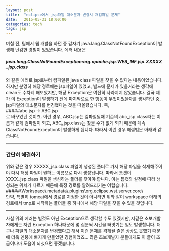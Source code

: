```yaml
---
layout: post
title:  "eclipse에서 jsp파일 대소문자 변경시 재컴파일 문제"
date:   2015-05-31 18:00:00
categories: tech
tags: jsp
---
```


며칠 전, 팀에서 웹 개발을 하던 중 갑자기 java.lang.ClassNotFoundException이 발생해 난감한 경험이 있었습니다. 에러 내용은  
##### java.lang.ClassNotFoundException:org.apache.jsp.WEB_INF.jsp.XXXXX\_jsp.class  
와 같은 에러로 jsp로부터 컴파일된 java class 파일을 찾을 수 없다는 내용이었습니다.
하지만 분명히 해당 경로에는 jsp파일이 있었고, 빌드에 문제가 있을거라는 생각에 clean도 수차례 해보았지만, 해당 Exception은 여전히 사라지지 않았습니다. 결국 제가 이 Exception이 발생하기 전에 마지막으로 한 행동이 무엇이었을까를 생각하던 중, jsp파일의 대소문자를 변경했다는 것을 떠올렸습니다. 즉,  
#####abc.jsp → ABC.jsp  
로 바꾸었던 것이죠. 이런 경우, ABC.jsp는 컴파일될때 기존의 abc\_jsp.class라는 이름과 같게 컴파일이 되고, ABC\_jsp.class는 찾을 수가 없게 되기 때문에 계속 ClassNotFoundException이 발생하게 됩니다. 따라서 이런 경우 해결법은 아래와 같습니다. 

---

### 간단히 해결하기

위와 같은 경우 XXXXX\_jsp.class 파일이 생성된 폴더로 가서 해당 파일을 삭제해주어야 다시 해당 파일이 원하는 이름으로 다시 생성됩니다. 따라서 톰캣이 XXXX_jsp.class 파일을 생성하는 폴더를 찾아야 합니다. 이는 톰캣의 설정에 따라 생성되는 위치가 다르기 때문에 특정 경로를 알려드리기는 어렵습니다.  
#####\Workspace\\.metadata\\.plugins\org.eclipse.wst.server.core\  
만약, 특별히 tomcat에서 경로를 지정한 것이 아니라면 위와 같이 workspace 아래의 경로에서 tmp로 시작하는 폴더들 중 하나에서 해당 파일을 찾을 수 있을 것입니다. 

---

사실 위의 에러는 별것도 아닌 Exception으로 생각할 수도 있겠지만, 저같은 초보개발자에게는 저런 Exception 하나때문에 몇 십분씩 시간을 빼앗기는 일도 발생합니다. 더구나 파일의 대소문자를 변경했다고 해서 이런 문제를 겪게될 줄은 상상도 못했기 때문에 더욱 멘붕에 빠지게 만들었던 경험이었죠... 많은 초보개발자 분들에게도 이 글이 조금이나마 도움이 되셨으면 좋겠습니다.
